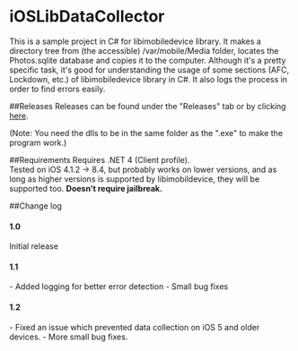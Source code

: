 # iOSLibDataCollector
This is a sample project in C# for libimobiledevice library. It makes a directory tree from (the accessible) /var/mobile/Media folder, locates the Photos.sqlite database and copies it to the computer. Although it's a pretty specific task, it's good for understanding the usage of some sections (AFC, Lockdown, etc.) of libimobiledevice library in C#. It also logs the process in order to find errors easily.

##Releases
Releases can be found under the "Releases" tab or by clicking [here](https://github.com/geiszla/iOSLibDataCollector/releases).

(Note: You need the dlls to be in the same folder as the ".exe" to make the program work.)

##Requirements
Requires .NET 4 (Client profile).
<br />Tested on iOS 4.1.2 -> 8.4, but probably works on lower versions, and as long as higher versions is supported by libimobildevice, they will be supported too. <b>Doesn't require jailbreak.</b>


##Change log
<h4>1.0</h4>
Initial release
<h4>1.1</h4>
 - Added logging for better error detection
 - Small bug fixes

<h4>1.2</h4>
 - Fixed an issue which prevented data collection on iOS 5 and older devices.
 - More small bug fixes.
